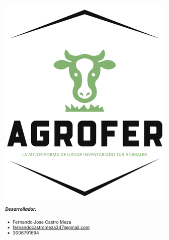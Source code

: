 
![Logotipo](public/imagenes/logo.png)
##### Desarrollador:
- Fernando Jose Castro Meza
- fernandocastromeza347@gmail.com 
- 3006791694
